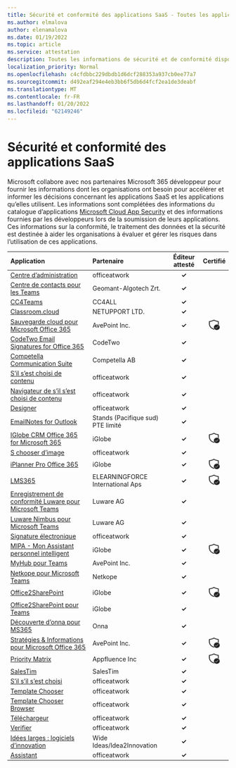 ```yaml
---
title: Sécurité et conformité des applications SaaS - Toutes les applications
ms.author: elmalova
author: elenamalova
ms.date: 01/19/2022
ms.topic: article
ms.service: attestation
description: Toutes les informations de sécurité et de conformité disponibles pour toutes les applications SaaS.
localization_priority: Normal
ms.openlocfilehash: c4cfdbbc229dbdb1d6dcf288353a937cb0ee77a7
ms.sourcegitcommit: d492eaf294e4eb3bb6f5db6d4fcf2ea1de3deabf
ms.translationtype: MT
ms.contentlocale: fr-FR
ms.lasthandoff: 01/20/2022
ms.locfileid: "62149246"
---
```

# <a name="saas-apps-security-and-compliance"></a>Sécurité et conformité des applications SaaS

Microsoft collabore avec nos partenaires Microsoft 365 développeur pour fournir les informations dont les organisations ont besoin pour accélérer et informer les décisions concernant les applications SaaS et les applications qu’elles utilisent. Les informations sont complétées des informations du catalogue d’applications [Microsoft Cloud App Security](https://www.microsoft.com/en-us/enterprise-mobility-security/cloud-app-security) et des informations fournies par les développeurs lors de la soumission de leurs applications. Ces informations sur la conformité, le traitement des données et la sécurité est destinée à aider les organisations à évaluer et gérer les risques dans l’utilisation de ces applications.

| **Application** | **Partenaire** | **Éditeur attesté** | **Certifié** |
|:--------|:------------|:----------------------:|:-------------:|
| [Centre d’administration](./officeatwork-admin-center.md) | officeatwork | **✓** |  |
| [Centre de contacts pour les Teams](./geomant-algotech-zrt-buzzeasy-contact-center-for-teams.md) | Geomant-Algotech Zrt. | **✓** |  |
| [CC4Teams](./cc4all-cc4teams.md) | CC4ALL | **✓** |  |
| [Classroom.cloud](./netsupport-ltd-classroomcloud.md) | NETUPPORT LTD. | **✓** |  |
| [Sauvegarde cloud pour Microsoft Office 365](./avepoint-inc-cloud-backup-for-microsoft-office-365.md) | AvePoint Inc. | **✓** | <img alt="Certified application badge" src="../media/certified-badge.png" height="25" width="25" /> |
| [CodeTwo Email Signatures for Office 365](./codetwo-email-signatures-for-office-365.md) | CodeTwo | **✓** |  |
| [Competella Communication Suite](./competella-ab-communication-suite.md) | Competella AB | **✓** |  |
| [S’il s’est choisi de contenu](./officeatwork-content-chooser.md) | officeatwork | **✓** |  |
| [Navigateur de s’il s’est choisi de contenu](./officeatwork-content-chooser-browser.md) | officeatwork | **✓** |  |
| [Designer](./officeatwork-designer.md) | officeatwork | **✓** |  |
| [EmailNotes for Outlook](./standss-south-pacific-pte-limited-emailnotes-for-outlook.md) | Stands (Pacifique sud) PTE limité | **✓** |  |
| [IGlobe CRM Office 365 for Microsoft 365](./iglobe-crm-office-365-for-microsoft.md) | iGlobe | **✓** | <img alt="Certified application badge" src="../media/certified-badge.png" height="25" width="25" /> |
| [S chooser d’image](./officeatwork-image-chooser.md) | officeatwork | **✓** |  |
| [iPlanner Pro Office 365](./iglobe-iplanner-pro-office-365.md) | iGlobe | **✓** | <img alt="Certified application badge" src="../media/certified-badge.png" height="25" width="25" /> |
| [LMS365](./elearningforce-international-aps-lms365.md) | ELEARNINGFORCE International Aps | **✓** | <img alt="Certified application badge" src="../media/certified-badge.png" height="25" width="25" /> |
| [Enregistrement de conformité Luware pour Microsoft Teams](./luware-ag-compliance-recording-for-microsoft-teams.md) | Luware AG | **✓** |  |
| [Luware Nimbus pour Microsoft Teams](./luware-ag-nimbus-for-microsoft-teams.md) | Luware AG | **✓** |  |
| [Signature électronique](./officeatwork-mail-signature.md) | officeatwork | **✓** |  |
| [MIPA - Mon Assistant personnel intelligent](./iglobe-mipa-my-intelligent-personal-assistant.md) | iGlobe | **✓** | <img alt="Certified application badge" src="../media/certified-badge.png" height="25" width="25" /> |
| [MyHub pour Teams](./avepoint-inc-myhub-for-teams.md) | AvePoint Inc. | **✓** |  |
| [Netkope pour Microsoft Teams](./netskope-for-microsoft-teams.md) | Netkope | **✓** |  |
| [Office2SharePoint](./iglobe-office2sharepoint.md) | iGlobe | **✓** | <img alt="Certified application badge" src="../media/certified-badge.png" height="25" width="25" /> |
| [Office2SharePoint pour Teams](./iglobe-office2sharepoint-for-teams.md) | iGlobe | **✓** |  |
| [Découverte d’onna pour MS365](./onna-discovery-for-ms365.md) | Onna | **✓** |  |
| [Stratégies &amp; Informations pour Microsoft Office 365](./avepoint-inc-policies-and-insights-for-microsoft-office-365.md) | AvePoint Inc. | **✓** | <img alt="Certified application badge" src="../media/certified-badge.png" height="25" width="25" /> |
| [Priority Matrix](./appfluence-inc-priority-matrix.md) | Appfluence Inc | **✓** | <img alt="Certified application badge" src="../media/certified-badge.png" height="25" width="25" /> |
| [SalesTim](./salestim.md) | SalesTim | **✓** |  |
| [S’il s’il s’est choisi](./officeatwork-slide-chooser.md) | officeatwork | **✓** |  |
| [Template Chooser](./officeatwork-template-chooser.md) | officeatwork | **✓** |  |
| [Template Chooser Browser](./officeatwork-template-chooser-browser.md) | officeatwork | **✓** |  |
| [Téléchargeur](./officeatwork-uploader.md) | officeatwork | **✓** |  |
| [Verifier](./officeatwork-verifier.md) | officeatwork | **✓** |  |
| [Idées larges : logiciels d’innovation](./wide-ideasidea2innovation-ideas-innovation-software.md) | Wide Ideas/Idea2Innovation | **✓** |  |
| [Assistant](./officeatwork-wizard.md) | officeatwork | **✓** |  |
